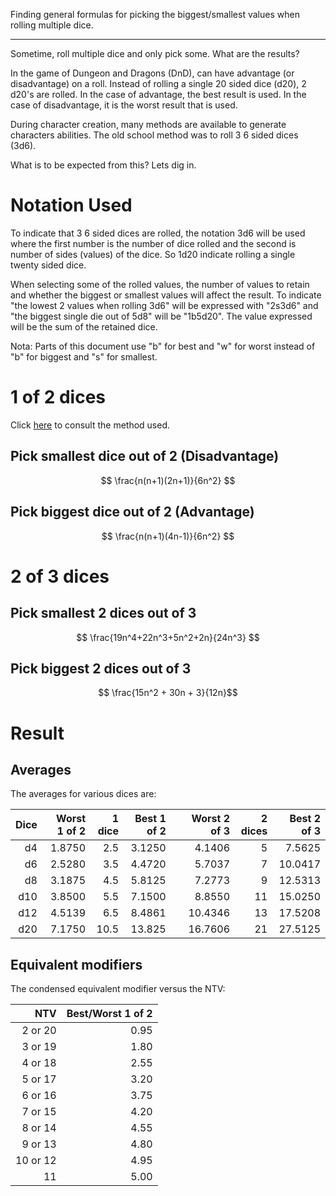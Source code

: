 Finding general formulas for picking the biggest/smallest values when rolling multiple dice.

---

Sometime, roll multiple dice and only pick some. What are the results?

In the game of Dungeon and Dragons (DnD), can have advantage (or disadvantage) on a roll. Instead of rolling a single 20 sided dice (d20), 2 d20's are rolled. In the case of advantage, the best result is used. In the case of disadvantage, it is the worst result that is used.

During character creation, many methods are available to generate characters abilities. The old school method was to roll 3 6 sided dices (3d6).

What is to be expected from this? Lets dig in.

# Notation Used

To indicate that 3 6 sided dices are rolled, the notation 3d6 will be used where the first number is the number of dice rolled and the second is number of sides (values) of the dice. So 1d20 indicate rolling a single twenty sided dice.

When selecting some of the rolled values, the number of values to retain and whether the biggest or smallest values will affect the result. To indicate "the lowest 2 values when rolling 3d6" will be expressed with "2s3d6" and "the biggest single die out of 5d8" will be "1b5d20". The value expressed will be the sum of the retained dice.

Nota: Parts of this document use "b" for best and "w" for worst instead of "b" for biggest and "s" for smallest.


# 1 of 2 dices

Click [here](Pick1of2) to consult the method used.


## Pick smallest dice out of 2 (Disadvantage)
$$ \frac{n(n+1)(2n+1)}{6n^2} $$

## Pick biggest dice out of 2 (Advantage)
$$ \frac{n(n+1)(4n-1)}{6n^2} $$


# 2 of 3 dices

## Pick smallest 2 dices out of 3 
$$ \frac{19n^4+22n^3+5n^2+2n}{24n^3}  $$

## Pick biggest 2 dices out of 3 

 $$ \frac{15n^2 + 30n + 3}{12n}$$

# Result

## Averages

The averages for various dices are:

| Dice | Worst 1 of 2 | 1 dice | Best 1 of 2 | | Worst 2 of 3 | 2 dices | Best 2 of 3 |
|-----:|-------------:|-------:|------------:|-|-------------:|--------:|------------:|
| d4   | 1.8750       | 2.5    | 3.1250      | | 4.1406       | 5       |  7.5625     |
| d6   | 2.5280       | 3.5    | 4.4720      | | 5.7037       | 7       | 10.0417     |
| d8   | 3.1875       | 4.5    | 5.8125      | | 7.2773       | 9       | 12.5313     |
| d10  | 3.8500       | 5.5    | 7.1500      | | 8.8550       | 11      | 15.0250     |
| d12  | 4.5139       | 6.5    | 8.4861      | | 10.4346      | 13      | 17.5208     |
| d20  | 7.1750       | 10.5   | 13.825      | | 16.7606      | 21      | 27.5125     |

## Equivalent modifiers
The condensed equivalent modifier versus the NTV:

| NTV      | Best/Worst 1 of 2 |
|---------:|------------------:|
| 2 or 20  | 0.95              |
| 3 or 19  | 1.80              |
| 4 or 18  | 2.55              |
| 5 or 17  | 3.20              |
| 6 or 16  | 3.75              |
| 7 or 15  | 4.20              |
| 8 or 14  | 4.55              |
| 9 or 13  | 4.80              |
| 10 or 12 | 4.95              |
|       11 | 5.00              |













